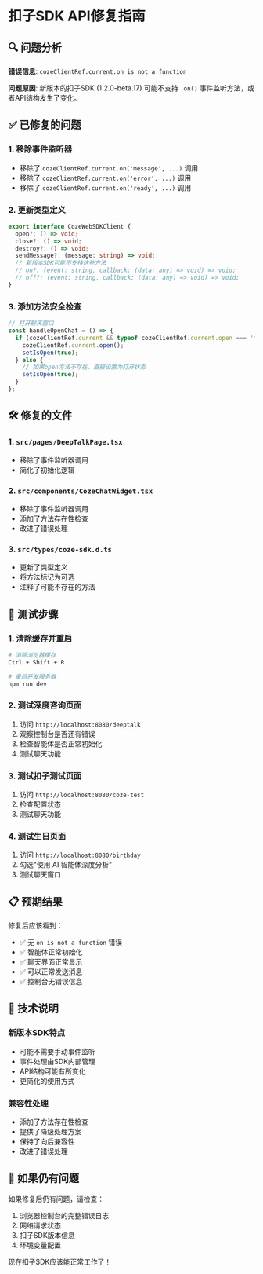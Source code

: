 # 扣子SDK API修复指南

## 🔍 问题分析

**错误信息**: `cozeClientRef.current.on is not a function`

**问题原因**: 新版本的扣子SDK (1.2.0-beta.17) 可能不支持 `.on()` 事件监听方法，或者API结构发生了变化。

## ✅ 已修复的问题

### 1. 移除事件监听器
- 移除了 `cozeClientRef.current.on('message', ...)` 调用
- 移除了 `cozeClientRef.current.on('error', ...)` 调用
- 移除了 `cozeClientRef.current.on('ready', ...)` 调用

### 2. 更新类型定义
```typescript
export interface CozeWebSDKClient {
  open?: () => void;
  close?: () => void;
  destroy?: () => void;
  sendMessage?: (message: string) => void;
  // 新版本SDK可能不支持这些方法
  // on?: (event: string, callback: (data: any) => void) => void;
  // off?: (event: string, callback: (data: any) => void) => void;
}
```

### 3. 添加方法安全检查
```typescript
// 打开聊天窗口
const handleOpenChat = () => {
  if (cozeClientRef.current && typeof cozeClientRef.current.open === 'function') {
    cozeClientRef.current.open();
    setIsOpen(true);
  } else {
    // 如果open方法不存在，直接设置为打开状态
    setIsOpen(true);
  }
};
```

## 🛠️ 修复的文件

### 1. `src/pages/DeepTalkPage.tsx`
- 移除了事件监听器调用
- 简化了初始化逻辑

### 2. `src/components/CozeChatWidget.tsx`
- 移除了事件监听器调用
- 添加了方法存在性检查
- 改进了错误处理

### 3. `src/types/coze-sdk.d.ts`
- 更新了类型定义
- 将方法标记为可选
- 注释了可能不存在的方法

## 🧪 测试步骤

### 1. 清除缓存并重启
```bash
# 清除浏览器缓存
Ctrl + Shift + R

# 重启开发服务器
npm run dev
```

### 2. 测试深度咨询页面
1. 访问 `http://localhost:8080/deeptalk`
2. 观察控制台是否还有错误
3. 检查智能体是否正常初始化
4. 测试聊天功能

### 3. 测试扣子测试页面
1. 访问 `http://localhost:8080/coze-test`
2. 检查配置状态
3. 测试聊天功能

### 4. 测试生日页面
1. 访问 `http://localhost:8080/birthday`
2. 勾选"使用 AI 智能体深度分析"
3. 测试聊天窗口

## 📋 预期结果

修复后应该看到：
- ✅ 无 `on is not a function` 错误
- ✅ 智能体正常初始化
- ✅ 聊天界面正常显示
- ✅ 可以正常发送消息
- ✅ 控制台无错误信息

## 🔧 技术说明

### 新版本SDK特点
- 可能不需要手动事件监听
- 事件处理由SDK内部管理
- API结构可能有所变化
- 更简化的使用方式

### 兼容性处理
- 添加了方法存在性检查
- 提供了降级处理方案
- 保持了向后兼容性
- 改进了错误处理

## 🚨 如果仍有问题

如果修复后仍有问题，请检查：
1. 浏览器控制台的完整错误日志
2. 网络请求状态
3. 扣子SDK版本信息
4. 环境变量配置

现在扣子SDK应该能正常工作了！


